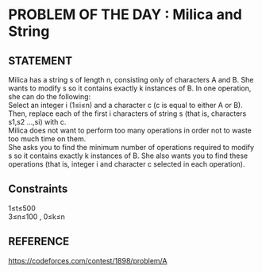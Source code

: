 # PROBLEM OF THE DAY : Milica and String

## STATEMENT 
Milica has a string s of length n, consisting only of characters A and B. She wants to modify s so it contains exactly k instances of B. In one operation, she can do the following:<br>
Select an integer i (1≤i≤n) and a character c (c is equal to either A or B). <br>
Then, replace each of the first i characters of string s (that is, characters s1,s2 …,si) with c.<br>
Milica does not want to perform too many operations in order not to waste too much time on them.<br>
She asks you to find the minimum number of operations required to modify s so it contains exactly k instances of B. She also wants you to find these operations (that is, integer i and character c selected in each operation).
<br>

## Constraints

1≤t≤500<br>
3≤n≤100 , 0≤k≤n

## REFERENCE 

https://codeforces.com/contest/1898/problem/A